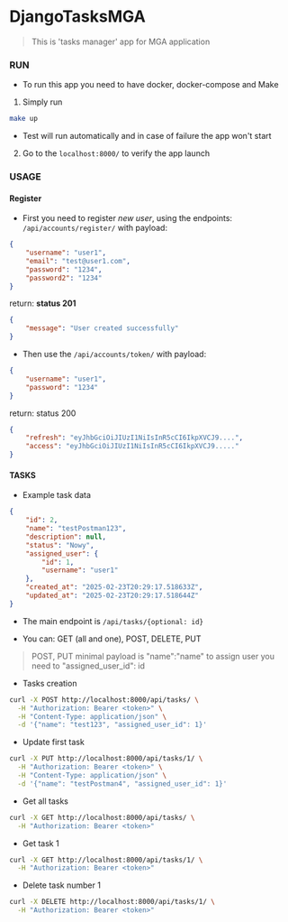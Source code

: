 # DjangoTasksMGA

> This is 'tasks manager' app for MGA application

### RUN
- To run this app you need to have docker, docker-compose and Make

1. Simply run 
```bash
make up
```
- Test will run automatically and in case of failure the app won't start
2. Go to the `localhost:8000/` to verify the app launch

### USAGE

#### Register

- First you need to register _new user_, using the endpoints:
`/api/accounts/register/`
with payload:
```json
{
    "username": "user1",
    "email": "test@user1.com",
    "password": "1234",
    "password2": "1234"
}
```
return: **status 201**
```JSON
{
    "message": "User created successfully"
}
```


- Then use the `/api/accounts/token/` with payload:
```json
{
    "username": "user1",
    "password": "1234"
}
```

return: status 200
```json
{
    "refresh": "eyJhbGciOiJIUzI1NiIsInR5cCI6IkpXVCJ9....",
    "access": "eyJhbGciOiJIUzI1NiIsInR5cCI6IkpXVCJ9....."
}
```

#### TASKS

- Example task data
```json
{
    "id": 2,
    "name": "testPostman123",
    "description": null,
    "status": "Nowy",
    "assigned_user": {
        "id": 1,
        "username": "user1"
    },
    "created_at": "2025-02-23T20:29:17.518633Z",
    "updated_at": "2025-02-23T20:29:17.518644Z"
}
```

- The main endpoint is `/api/tasks/{optional: id}`

- You can: GET (all and one), POST, DELETE, PUT

> POST, PUT
> minimal payload is "name":"name"
> to assign user you need to "assigned_user_id": id


- Tasks creation
```bash
curl -X POST http://localhost:8000/api/tasks/ \
  -H "Authorization: Bearer <token>" \
  -H "Content-Type: application/json" \
  -d '{"name": "test123", "assigned_user_id": 1}'
```

- Update first task
```bash
curl -X PUT http://localhost:8000/api/tasks/1/ \
  -H "Authorization: Bearer <token>" \
  -H "Content-Type: application/json" \
  -d '{"name": "testPostman4", "assigned_user_id": 1}'
```

- Get all tasks
```bash
curl -X GET http://localhost:8000/api/tasks/ \
  -H "Authorization: Bearer <token>"
```

- Get task 1
```bash
curl -X GET http://localhost:8000/api/tasks/1/ \
  -H "Authorization: Bearer <token>"
```

- Delete task number 1
```bash
curl -X DELETE http://localhost:8000/api/tasks/1/ \
  -H "Authorization: Bearer <token>"
```
